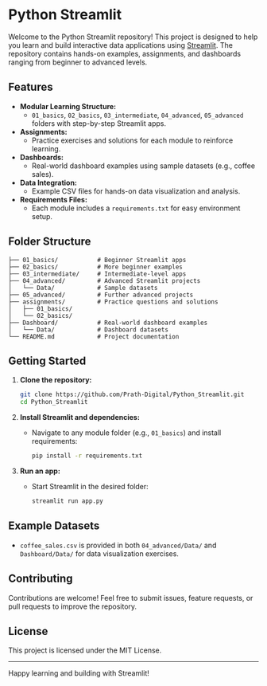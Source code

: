 
# Python Streamlit

Welcome to the Python Streamlit repository! This project is designed to help you learn and build interactive data applications using [Streamlit](https://streamlit.io/). The repository contains hands-on examples, assignments, and dashboards ranging from beginner to advanced levels.

## Features

- **Modular Learning Structure:**
	- `01_basics`, `02_basics`, `03_intermediate`, `04_advanced`, `05_advanced` folders with step-by-step Streamlit apps.
- **Assignments:**
	- Practice exercises and solutions for each module to reinforce learning.
- **Dashboards:**
	- Real-world dashboard examples using sample datasets (e.g., coffee sales).
- **Data Integration:**
	- Example CSV files for hands-on data visualization and analysis.
- **Requirements Files:**
	- Each module includes a `requirements.txt` for easy environment setup.

## Folder Structure

```
├── 01_basics/           # Beginner Streamlit apps
├── 02_basics/           # More beginner examples
├── 03_intermediate/     # Intermediate-level apps
├── 04_advanced/         # Advanced Streamlit projects
│   └── Data/            # Sample datasets
├── 05_advanced/         # Further advanced projects
├── assignments/         # Practice questions and solutions
│   ├── 01_basics/
│   └── 02_basics/
├── Dashboard/           # Real-world dashboard examples
│   └── Data/            # Dashboard datasets
└── README.md            # Project documentation
```

## Getting Started

1. **Clone the repository:**
	 ```bash
	 git clone https://github.com/Prath-Digital/Python_Streamlit.git
	 cd Python_Streamlit
	 ```

2. **Install Streamlit and dependencies:**
	 - Navigate to any module folder (e.g., `01_basics`) and install requirements:
		 ```bash
		 pip install -r requirements.txt
		 ```

3. **Run an app:**
	 - Start Streamlit in the desired folder:
		 ```bash
		 streamlit run app.py
		 ```

## Example Datasets

- `coffee_sales.csv` is provided in both `04_advanced/Data/` and `Dashboard/Data/` for data visualization exercises.

## Contributing

Contributions are welcome! Feel free to submit issues, feature requests, or pull requests to improve the repository.

## License

This project is licensed under the MIT License.

---
Happy learning and building with Streamlit!
